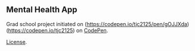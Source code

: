 Mental Health App
-----------------
Grad school project initiated on 
(https://codepen.io/tjc2125/pen/gOJJXda) (https://codepen.io/tjc2125) on [CodePen](https://codepen.io).

[License](https://codepen.io/license/pen/gOJJXda).